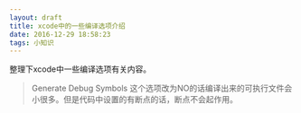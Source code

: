 ```yaml
---
layout: draft
title: xcode中的一些编译选项介绍
date: 2016-12-29 18:58:23
tags: 小知识
---
```

整理下xcode中一些编译选项有关内容。
<!--more-->
>Generate Debug Symbols
这个选项改为NO的话编译出来的可执行文件会小很多。但是代码中设置的有断点的话，断点不会起作用。